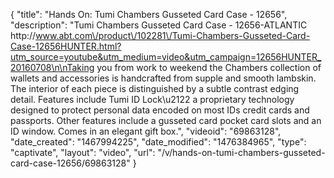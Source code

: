 {
    "title": "Hands On: Tumi Chambers Gusseted Card Case - 12656",
    "description": "Tumi Chambers Gusseted Card Case - 12656-ATLANTIC http:\/\/www.abt.com\/product\/102281\/Tumi-Chambers-Gusseted-Card-Case-12656HUNTER.html?utm_source=youtube&utm_medium=video&utm_campaign=12656HUNTER_20160708\n\nTaking you from work to weekend the Chambers collection of wallets and accessories is handcrafted from supple and smooth lambskin. The interior of each piece is distinguished by a subtle contrast edging detail. Features include Tumi ID Lock\u2122 a proprietary technology designed to protect personal data encoded on most IDs credit cards and passports. Other features include a gusseted card pocket card slots and an ID window. Comes in an elegant gift box.",
    "videoid": "69863128",
    "date_created": "1467994225",
    "date_modified": "1476384965",
    "type": "captivate",
    "layout": "video",
    "url": "\/v\/hands-on-tumi-chambers-gusseted-card-case-12656\/69863128"
}